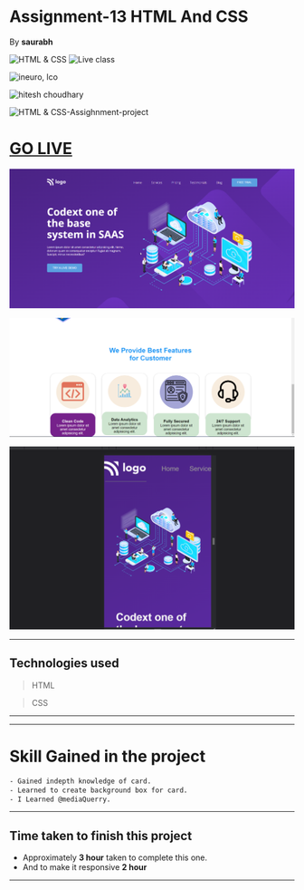 <!-- @format -->

# Assignment-13 HTML And CSS

By **saurabh**

![HTML & CSS](https://img.shields.io/badge/HTML-CSS-orange)
![Live class](https://img.shields.io/badge/LIVE--CLASS-PROJECT--13-lightgrey)

![ineuro, lco](https://img.shields.io/badge/iNeuron-LCO-green)

![hitesh choudhary](https://img.shields.io/badge/Hitesh--Choudhary-Full--stack--JS--bootcamp-red)

![HTML & CSS-Assighnment-project](https://img.shields.io/badge/Responsive-Ineuron--Assignment-blue)

# [GO LIVE](https://saas-project-13-ineuro.netlify.app/)

![](./Images/project-13.png)

![](./Images/Screenshot%202022-08-29%20194232.png)

![](./Images/Screenshot%202022-08-29%20194358.png)

---

## Technologies used

> HTML

> CSS

---

---

# **Skill Gained in the project**
    - Gained indepth knowledge of card.
    - Learned to create background box for card.
    - I Learned @mediaQuerry.

---

## Time taken to finish this project

- Approximately **3 hour** taken to complete this one.
- And to make it responsive **2 hour**
***